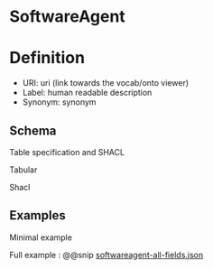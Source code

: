 # SoftwareAgent

# Definition

* URI: uri (link towards the vocab/onto viewer)
* Label: human readable description
* Synonym: synonym


## Schema

Table specification and SHACL

Tabular


Shacl




## Examples

Minimal example

Full example
: @@snip [softwareagent-all-fields.json](../../assets/entities/softwareagent-all-fields.json)

